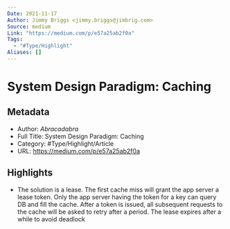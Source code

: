 ```yaml
---
Date: 2021-11-17
Author: Jimmy Briggs <jimmy.briggs@jimbrig.com>
Source: medium
Link: "https://medium.com/p/e57a25ab2f0a"
Tags:
  - "#Type/Highlight"
Aliases: []
---
```


# System Design Paradigm: Caching

## Metadata

* Author: *Abracadabra*
* Full Title: System Design Paradigm: Caching
* Category: #Type/Highlight/Article
* URL: https://medium.com/p/e57a25ab2f0a

## Highlights

* The solution is a lease. The first cache miss will grant the app server a lease token. Only the app server having the token for a key can query DB and fill the cache. After a token is issued, all subsequent requests to the cache will be asked to retry after a period. The lease expires after a while to avoid deadlock
